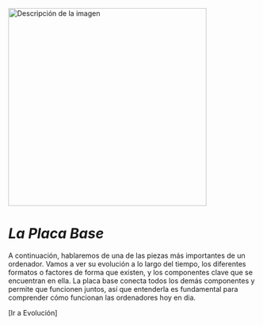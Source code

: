 
 <img src="https://www.picuino.com/es/_images/informatica-placa-base-02.jpg" alt="Descripción de la imagen" width="400" />

# *La Placa Base* #    


A continuación, hablaremos de una de las piezas más importantes de un ordenador. Vamos a ver su evolución a lo largo del tiempo, los diferentes formatos o factores de forma que existen, y los componentes clave que se encuentran en ella. La placa base conecta todos los demás componentes y permite que funcionen juntos, así que entenderla es fundamental para comprender cómo funcionan las ordenadores hoy en dia. 

[Ir a Evolución]
